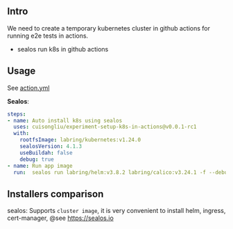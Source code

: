 
## Intro

We need to create a temporary kubernetes cluster in github actions for running e2e tests in actions.

- sealos run k8s in github actions

## Usage

See [action.yml](action.yml)

**Sealos**:
```yaml
steps:
- name: Auto install k8s using sealos
  uses: cuisongliu/experiment-setup-k8s-in-actions@v0.0.1-rc1
  with:
    rootfsImage: labring/kubernetes:v1.24.0
    sealosVersion: 4.1.3
    useBuildah: false
    debug: true
- name: Run app image
  run:  sealos run labring/helm:v3.8.2 labring/calico:v3.24.1 -f --debug
```

## Installers comparison

sealos:  Supports `cluster image`, it is very convenient to install helm, ingress, cert-manager, @see https://sealos.io
